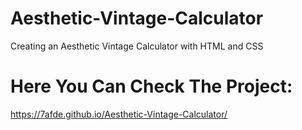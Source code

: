 # Aesthetic-Vintage-Calculator
Creating an Aesthetic Vintage Calculator with HTML and CSS
# Here You Can Check The Project:
https://7afde.github.io/Aesthetic-Vintage-Calculator/
